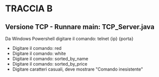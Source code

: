 # TRACCIA B
## Versione TCP - Runnare main: TCP_Server.java
Da Windows Powershell digitare il comando: telnet {ip} {porta}
- Digitare il comando: red
- Digitare il comando: white
- Digitare il comando: sorted_by_name
- Digitare il comando: sorted_by_price
- Digitare caratteri casuali, deve mostrare "Comando inesistente"
